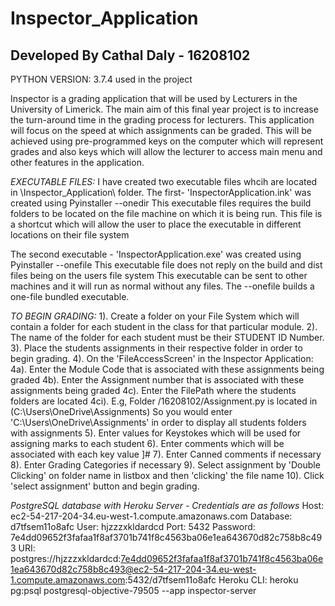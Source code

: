 # Inspector_Application 
## Developed By Cathal Daly - 16208102
PYTHON VERSION: 3.7.4 used in the project

Inspector is a grading application that will be used by Lecturers in the University of Limerick. 
The main aim of this final year project is to increase the turn-around time in the grading process for lecturers.
This application will focus on the speed at which assignments can be graded. This will be achieved using pre-programmed
keys on the computer which will represent grades and also keys which will allow the lecturer to access main menu and 
other features in the application. 

*EXECUTABLE FILES:* 
I have created two executable files whcih are located in \Inspector_Application\ folder. 
The first- 'InspectorApplication.ink' was created using Pyinstaller --onedir
This executable files requires the build folders to be located on the file machine on which it is being run. 
This file is a shortcut which will allow the user to place the executable in different locations on their file system

The second executable - 'InspectorApplication.exe' was created using Pyinstaller --onefile
This executable file does not reply on the build and dist files being on the users file system
This executable can be sent to other machines and it will run as normal without any files. The --onefile builds a
one-file bundled executable. 


*TO BEGIN GRADING:*
1). Create a folder on your File System which will contain a folder for each student in the class for that particular module. 
2). The name of the folder for each student must be their STUDENT ID Number. 
3). Place the students assignments in their respective folder in order to begin grading.
4). On the 'FileAccessScreen' in the Inspector Application:
    4a). Enter the Module Code that is associated with these assignments being graded
    4b). Enter the Assignment number that is associated with these assignments being graded
    4c). Enter the FilePath where the students folders are located 
        4ci). E.g, Folder /16208102/Assignment.py is located in (C:\Users\OneDrive\Assignments)
        So you would enter 'C:\Users\OneDrive\Assignments' in order to display all students folders with assignments
5). Enter values for Keystokes which will be used for assigning marks to each student
6). Enter comments which will be associated with each key value ]#
7). Enter Canned comments if necessary
8). Enter Grading Categories if necessary
9). Select assignment by 'Double Clicking' on folder name in listbox and then 'clicking' the file name
10). Click 'select assignment' button and begin grading. 


*PostgreSQL database with Heroku Server - Credentials are as follows*
Host: ec2-54-217-204-34.eu-west-1.compute.amazonaws.com
Database: d7tfsem11o8afc
User: hjzzzxkldardcd
Port: 5432
Password: 7e4dd09652f3fafaa1f8af3701b741f8c4563ba06e1ea643670d82c758b8c493
URI: postgres://hjzzzxkldardcd:7e4dd09652f3fafaa1f8af3701b741f8c4563ba06e1ea643670d82c758b8c493@ec2-54-217-204-34.eu-west-1.compute.amazonaws.com:5432/d7tfsem11o8afc
Heroku CLI: heroku pg:psql postgresql-objective-79505 --app inspector-server

